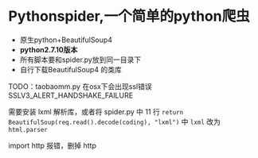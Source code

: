 # Pythonspider,一个简单的python爬虫
* 原生python+BeautifulSoup4
* **python2.7.10版本**
* 所有脚本要和spider.py放到同一目录下
* 自行下载BeautifulSoup4 的类库

TODO：taobaomm.py 在osx下会出现ssl错误SSLV3_ALERT_HANDSHAKE_FAILURE


需要安装 lxml 解析库，或者将 spider.py 中 11 行 `return BeautifulSoup(req.read().decode(coding), "lxml")` 中 `lxml` 改为 `html.parser`

import http 报错，删掉 http
